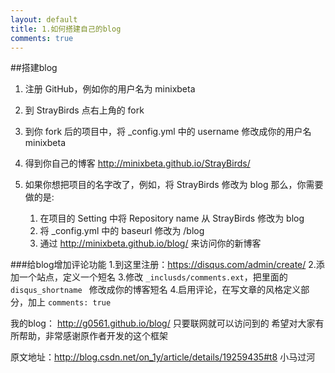 ```yaml
---
layout: default
title: 1.如何搭建自己的blog
comments: true
---
```



##搭建blog
1. 注册 GitHub，例如你的用户名为 minixbeta
2. 到 StrayBirds 点右上角的 fork
3. 到你 fork 后的项目中，将 _config.yml 中的 username 修改成你的用户名 minixbeta
4. 得到你自己的博客 http://minixbeta.github.io/StrayBirds/
5. 如果你想把项目的名字改了，例如，将 StrayBirds 修改为 blog 那么，你需要做的是:
  
   1. 在项目的 Setting 中将 Repository name 从 StrayBirds 修改为 blog
   2. 将 _config.yml 中的 baseurl 修改为 /blog
   3. 通过 http://minixbeta.github.io/blog/ 来访问你的新博客

###给blog增加评论功能 
    1.到这里注册：https://disqus.com/admin/create/ 
    2.添加一个站点，定义一个短名
    3.修改 `_inclusds/comments.ext`，把里面的 `disqus_shortname ` 修改成你的博客短名
    4.启用评论，在写文章的风格定义部分，加上 `comments: true` 

我的blog： http://g0561.github.io/blog/  只要联网就可以访问到的
希望对大家有所帮助，非常感谢原作者开发的这个框架

原文地址：http://blog.csdn.net/on_1y/article/details/19259435#t8
                                                                                                            小马过河
